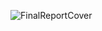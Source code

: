 ![FinalReportCover](https://github.com/fransachmadhw/inagata-final-report/assets/74099030/83cdef4f-1338-45ad-b629-7041ef099780)
